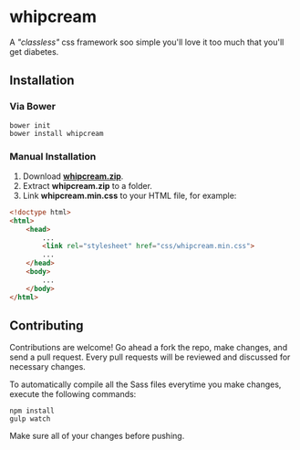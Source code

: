 # whipcream
A _"classless"_ css framework soo simple you'll love it too much that you'll get diabetes.

## Installation
### Via Bower
```
bower init
bower install whipcream
```

### Manual Installation
1. Download [**whipcream.zip**]().
2. Extract **whipcream.zip** to a folder.
3. Link **whipcream.min.css** to your HTML file, for example:

```html
<!doctype html>
<html>
    <head>
        ...
        <link rel="stylesheet" href="css/whipcream.min.css">
        ...
    </head>
    <body>
        ...
    </body>
</html>
```

## Contributing
Contributions are welcome! Go ahead a fork the repo, make changes, and send a pull request. Every pull requests will be reviewed and discussed for necessary changes.

To automatically compile all the Sass files everytime you make changes, execute the following commands:

```
npm install
gulp watch
```

Make sure all of your changes before pushing.